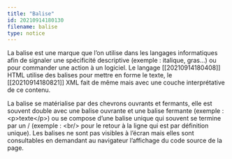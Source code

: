 ```yaml
---
title: "Balise"
id: 20210914180130
filename: balise
type: notice
---
```


La balise est une marque que l’on utilise dans les langages informatiques afin de signaler une spécificité descriptive (exemple : italique, gras…) ou pour commander une action à un logiciel. Le langage [[20210914180408]] HTML utilise des balises pour mettre en forme le texte, le [[20210914180821]] XML fait de même mais avec une couche interprétative de ce contenu.

La balise se matérialise par des chevrons ouvrants et fermants, elle est souvent double avec une balise ouvrante et une balise fermante (exemple : &lt;p&gt;texte&lt;/p&gt;) ou se compose d’une balise unique qui souvent se termine par un / (exemple : &lt;br/&gt; pour le retour à la ligne qui est par définition unique). Les balises ne sont pas visibles à l’écran mais elles sont consultables en demandant au navigateur l’affichage du code source de la page.

